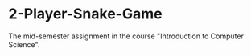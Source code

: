 # 2-Player-Snake-Game
The mid-semester assignment in the course "Introduction to Computer Science".
